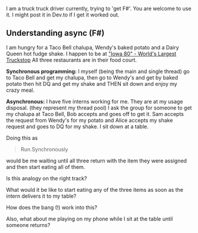I am a truck truck driver currently, trying to 'get F#'. You are welcome to use it. I might post it in Dev.to if I get it worked out.  
  

## Understanding async (F#)

  
I am hungry for a Taco Bell chalupa, Wendy's baked potato and a Dairy Queen hot fudge shake. I happen to be at ["Iowa 80" - World's Largest Truckstop](https://www.iowa80.com/) All three restaurants are in their food court.  
  
**Synchronous programming:** I myself (being the main and single thread) go to Taco Bell and get my chalupa, then go to Wendy's and get by baked potato then hit DQ and get my shake and THEN sit down and enjoy my crazy meal.  
  
**Asynchronous:** I have five interns working for me. They are at my usage disposal. (they represent my thread pool) I ask the group for someone to get my chalupa at Taco Bell, Bob accepts and goes off to get it. Sam accepts the request from Wendy's for my potato and Alice accepts my shake request and goes to DQ for my shake. I sit down at a table.  
  
Doing this as  

>  Run.Synchronously

would be me waiting until all three return with the item they were assigned and then start eating all of them.  
  
Is this analogy on the right track?  
  
What would it be like to start eating any of the three items as soon as the intern delivers it to my table?  
  
How does the bang (!) work into this?  
  
Also, what about me playing on my phone while I sit at the table until someone returns?
